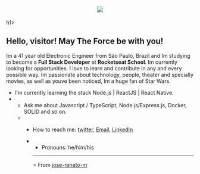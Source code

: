 <h1 align=center>
  <img src=https://ik.imagekit.io/dfw3q47dv0/the_power_of_dark_side_fPLL-vX6C.gif />
</h1>h1>

##  Hello, visitor! May The Force be with you!



Im a 41 year old Electronic Engineer from São Paulo, Brazil and Im studying to become a **Full Stack Developer** at **Rocketseat School**. Im currently looking for opportunities. I love to learn and contribute in any and every possible way. Im passionate about technology, people, theater and specially movies, as well as youve been noticed, Im a huge fan of Star Wars.

-  I’m currently learning the stack Node.js | ReactJS | React Native.
-  -  Ask me about Javascript / TypeScript, Node.js/Express.js, Docker, SOLID and so on.
   -  -  How to reach me: [twitter](https://twitter.com/JoseMontagnana), [Email](jrenato78@gmail.com), [LinkedIn](https://www.linkedin.com/in/joserenato-devfullstack/)
      -  -  Pronouns: he/him/his
       
         -  ---

         ⭐ From [jose-renato-m](https://github.com/jose-renato-m)
